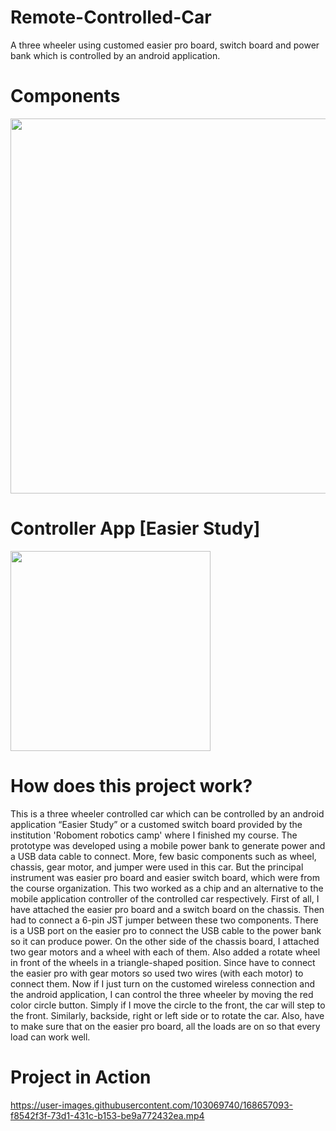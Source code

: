 # Remote-Controlled-Car
A three wheeler using customed easier pro board, switch board and power bank which is controlled by an android application.
# Components
<img src="https://user-images.githubusercontent.com/103069740/170375004-26c921c9-0ee5-4732-a5dd-efe624e35b79.png" width="600">

# Controller App [Easier Study]
<img src="https://user-images.githubusercontent.com/103069740/168968078-816e4f1c-038f-427b-9015-2cb180a75b0f.jpg" width="320">

# How does this project work?
This is a three wheeler controlled car which can be controlled by an android application “Easier Study” or a customed switch board provided by the institution 'Roboment robotics camp' where I finished my course. The prototype was developed using a mobile power bank to generate power and a USB data cable to connect. More, few basic components such as wheel, chassis, gear motor, and jumper were used in this car. But the principal instrument was easier pro board and easier switch board, which were from the course organization. This two worked as a chip and an alternative to the mobile application controller of the controlled car respectively. 
First of all, I have attached the easier pro board and a switch board on the chassis. Then had to connect a 6-pin JST jumper between these two components. There is a USB port on the easier pro to connect the USB cable to the power bank so it can produce power. On the other side of the chassis board, I attached two gear motors and a wheel with each of them. Also added a rotate wheel in front of the wheels in a triangle-shaped position. Since have to connect the easier pro with gear motors so used two wires (with each motor) to connect them. Now if I just turn on the customed wireless connection and the android application, I can control the three wheeler by moving the red color circle button. Simply if I move the circle to the front, the car will step to the front. Similarly, backside, right or left side or to rotate the car. Also, have to make sure that on the easier pro board, all the loads are on so that every load can work well.

# Project in Action
https://user-images.githubusercontent.com/103069740/168657093-f8542f3f-73d1-431c-b153-be9a772432ea.mp4
